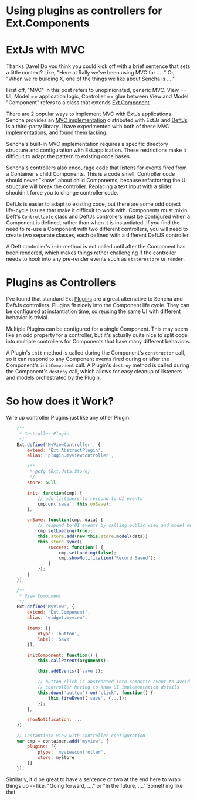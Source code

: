 Using plugins as controllers for Ext.Components
===============================================

ExtJs with MVC
==============

Thanks Dave! Do you think you could kick off with a brief sentence that sets a little context? Like, "Here at Rally we've been using MVC for ....." Or, "When we're building X, one of the things we like about Sencha is ...."

First off, "MVC" in this post refers to unopinionated, generic MVC. View == UI, Model == application logic, Controller == glue between View and Model. "Component" refers to a class that extends [Ext.Component](http://docs.sencha.com/extjs/4.1.3/#!/api/Ext.Component).

There are 2 popular ways to implement MVC with ExtJs applications. Sencha provides an [MVC implementation](http://docs.sencha.com/extjs/4.1.3/#/guide/application_architecture) distributed with ExtJs and [DeftJs](https://github.com/deftjs/DeftJS/) is a third-party  library. I have experimented with both of these MVC implementations, and found them lacking.

Sencha's built-in MVC implementation requires a specific directory structure and configuration with Ext.application. These restrictions make it difficult to adapt the pattern to existing code bases.

Sencha's controllers also encourage code that listens for events fired from a Container's child Components. This is a code smell. Controller code should never "know" about child Components, because refactorring the UI structure will break the controller. Replacing a text input with a slider shouldn't force you to change controller code.

DeftJs is easier to adapt to existing code, but there are some odd object life-cycle issues that make it difficult to work with. Components must mixin Deft's `Controllable` class and DeftJs controllers must be configured when a Component is defined, rather than when it is instantiated. If you find the need to re-use a Component with two different controllers, you will need to create two separate classes, each defined with a different DeftJS controller.

A Deft controller's `init` method is not called until after the Component has been rendered, which makes things rather challenging if the controller needs to hook into any pre-render events such as `staterestore` or `render`.  

Plugins as Controllers
======================

I've found that standard Ext [Plugins](http://docs.sencha.com/extjs/4.1.3/#!/api/Ext.AbstractPlugin) are a great alternative to Sencha and DeftJs controllers. Plugins fit nicely into the Component life cycle. They can be configured at instantiation time, so reusing the same UI with different behavior is trivial.

Multiple Plugins can be configured for a single Component. This may seem like an odd property for a controller, but it's actually quite nice to split code into multiple controllers for Components that have many different behaviors.

A Plugin's `init` method is called during the Component's `constructor` call, so it can respond to any Component events fired during or after the Component's `initComponent` call. A Plugin's `destroy` method is called during the Component's `destroy` call, which allows for easy cleanup of listeners and models orchestrated by the Plugin.

So how does it Work?
====================

Wire up controller Plugins just like any other Plugin.

```javascript
	/**
	 * Controller Plugin
	 */
	Ext.define('MyViewController', {
		extend: 'Ext.AbstractPlugin',
		alias: 'plugin.myviewcontroller',

		/**
		 * @cfg {Ext.data.Store}
		 */
		store: null,

		init: function(cmp) {
			// add listeners to respond to UI events
			cmp.on('save', this.onSave);
		},

		onSave: function(cmp, data) {
			// respond to UI events by calling public view and model methods
			cmp.setLoading(true);
			this.store.add(new this.store.model(data))
			this.store.sync({
				success: function() {
					cmp.setLoading(false);
					cmp.showNotification('Record Saved');
				}
			});
		}	
	});
```

```javascript
	/**
	 * View Component
	 */
	Ext.define('MyView', {
		extend: 'Ext.Component',
		alias: 'widget.myview',

		items: [{
			xtype: 'button',
			label: 'Save'
		}],

		initComponent: function() {
			this.callParent(arguments);

			this.addEvents(['save']);

			// button click is abstracted into semantic event to avoid
			// controller having to know UI implementation details
			this.down('button').on('click', function() {
				this.fireEvent('save', {...});
			});
		},

		showNotification: ...
	});
```

```javascript
	// instantiate view with controller configuration
	var cmp = container.add('myview', {
		plugins: [{
			ptype: 'myviewcontroller',
			store: myStore
		}]
	});
```
Similarly, it'd be great to have a sentence or two at the end here to wrap things up -- like, "Going forward, ...." or "In the future, ...." Something like that.
